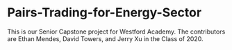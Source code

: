 # Pairs-Trading-for-Energy-Sector
This is our Senior Capstone project for Westford Academy. The contributors are Ethan Mendes, David Towers, and Jerry Xu in the Class of 2020.

